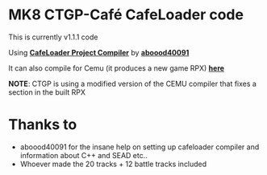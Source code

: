 # MK8 CTGP-Café CafeLoader code 

This is currently v1.1.1 code

Using [**CafeLoader Project Compiler**](https://github.com/aboood40091/CafeLoader-Project-Compiler) by [**aboood40091**](https://github.com/aboood40091/CafeLoader-Project-Compiler)

It can also compile for Cemu (it produces a new game RPX) [**here**](https://github.com/aboood40091/CafeLoader-Project-Compiler/tree/cemu)

**NOTE**: CTGP is using a modified version of the CEMU compiler that fixes a section in the built RPX

# Thanks to

- aboood40091 for the insane help on setting up cafeloader compiler and information about C++ and SEAD etc..
- Whoever made the 20 tracks + 12 battle tracks included
